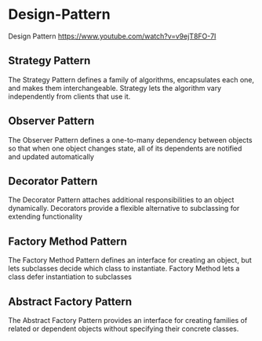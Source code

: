 # Design-Pattern
Design Pattern
https://www.youtube.com/watch?v=v9ejT8FO-7I

## Strategy Pattern

The Strategy Pattern defines a family of algorithms,
encapsulates each one, and makes them interchangeable.
Strategy lets the algorithm vary independently from
clients that use it.

## Observer Pattern

The Observer Pattern defines a one-to-many
dependency between objects so that when one
object changes state, all of its dependents are
notified and updated automatically

## Decorator Pattern

The Decorator Pattern attaches additional
responsibilities to an object dynamically.
Decorators provide a flexible alternative to
subclassing for extending functionality

## Factory Method Pattern
The Factory Method Pattern defines an interface
for creating an object, but lets subclasses decide which
class to instantiate. Factory Method lets a class defer
instantiation to subclasses

## Abstract Factory Pattern
The Abstract Factory Pattern provides an interface
for creating families of related or dependent objects
without specifying their concrete classes.